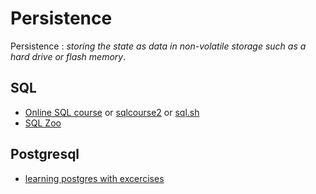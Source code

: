 Persistence
===========

Persistence : _storing the state as data in non-volatile storage such as a hard drive or flash memory_.

SQL
---

- [Online SQL course](http://www.sqlcourse.com/) or [sqlcourse2](http://www.sqlcourse2.com/) or [sql.sh](http://sql.sh/)
- [SQL Zoo](http://sqlzoo.net/)

Postgresql
----------

* [learning postgres with excercises](http://pgexercises.com) 
